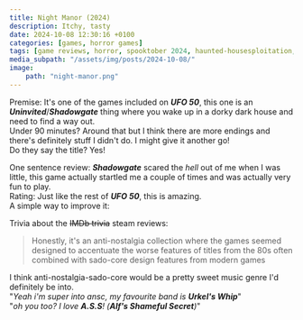 ```yaml
---
title: Night Manor (2024)
description: Itchy, tasty
date: 2024-10-08 12:30:16 +0100
categories: [games, horror games]
tags: [game reviews, horror, spooktober 2024, haunted-housesploitation, they say the title]
media_subpath: "/assets/img/posts/2024-10-08/"
image:
    path: "night-manor.png"
---
```

<span class="reviewsection">Premise:</span> It's one of the games included on ***UFO 50***, this one is an ***Uninvited***/***Shadowgate*** thing where you wake up in a dorky dark house and need to find a way out.<br/>
<span class="reviewsection">Under 90 minutes?</span> Around that but I think there are more endings and there's definitely stuff I didn't do. I might give it another go!<br/>
<span class="reviewsection">Do they say the title?</span> Yes!

<span class="reviewsection">One sentence review:</span> ***Shadowgate*** scared the *hell* out of me when I was little, this game actually startled me a couple of times and was actually very fun to play.<br/>
<span class="reviewsection">Rating:</span> Just like the rest of ***UFO 50***, this is amazing.<br/>
<span class="reviewsection">A simple way to improve it:</span>

<span class="reviewsection">Trivia about the ~~IMDb trivia~~ steam reviews:</span>
> Honestly, it's an anti-nostalgia collection where the games seemed designed to accentuate the worse features of titles from the 80s often combined with sado-core design features from modern games

I think anti-nostalgia-sado-core would be a pretty sweet music genre I'd definitely be into.<br/>"*Yeah i'm super into ansc, my favourite band is __Urkel's Whip__*"<br/>
"*oh you too? I love __A.S.S__! (__Alf's Shameful Secret__)*"